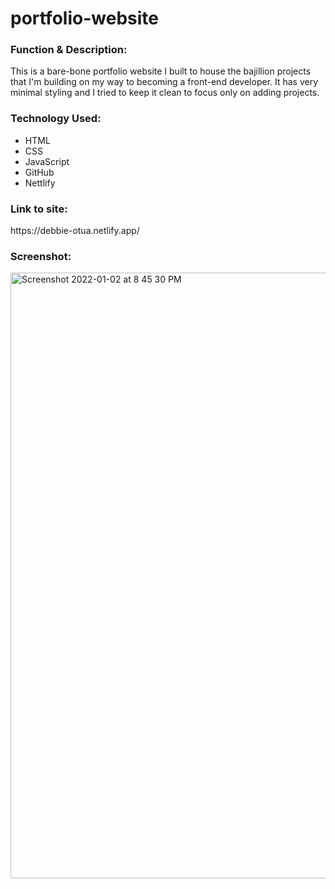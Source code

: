 # portfolio-website

<h3>Function & Description:</h3>
This is a bare-bone portfolio website I built to house the bajillion projects that I'm building on my way to becoming a front-end developer. It has very minimal styling and I tried to keep it clean to focus only on adding projects.


<h3>Technology Used:</h3>

- HTML
- CSS
- JavaScript
- GitHub
- Nettlify

<h3>Link to site:</h3>
https://debbie-otua.netlify.app/


<h3>Screenshot:</h3>

<img width="969" alt="Screenshot 2022-01-02 at 8 45 30 PM" src="https://user-images.githubusercontent.com/40691059/147886162-b9b283b3-7568-4cc4-b42d-e0771ea67473.png">

